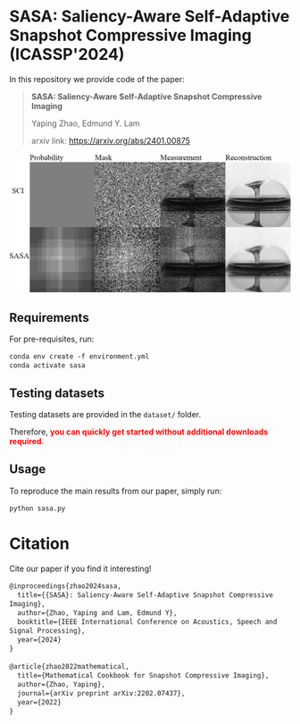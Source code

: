 # SASA: Saliency-Aware Self-Adaptive Snapshot Compressive Imaging (ICASSP'2024)
In this repository we provide code of the paper:
> **SASA: Saliency-Aware Self-Adaptive Snapshot Compressive Imaging**
> 
> Yaping Zhao, Edmund Y. Lam
> 
> arxiv link: https://arxiv.org/abs/2401.00875

<p align="center">
<img src="img/sasa_text.gif">
</p>

## Requirements
For pre-requisites, run:
```
conda env create -f environment.yml
conda activate sasa
```

## Testing datasets
Testing datasets are provided in the `dataset/` folder.

Therefore, <span style="color:red">**you can quickly get started without additional downloads required**</span>.

## Usage
To reproduce the main results from our paper, simply run:
```
python sasa.py
```

# Citation
Cite our paper if you find it interesting!
```
@inproceedings{zhao2024sasa,
  title={{SASA}: Saliency-Aware Self-Adaptive Snapshot Compressive Imaging},
  author={Zhao, Yaping and Lam, Edmund Y},
  booktitle={IEEE International Conference on Acoustics, Speech and Signal Processing},
  year={2024}
}

@article{zhao2022mathematical,
  title={Mathematical Cookbook for Snapshot Compressive Imaging},
  author={Zhao, Yaping},
  journal={arXiv preprint arXiv:2202.07437},
  year={2022}
}
```
